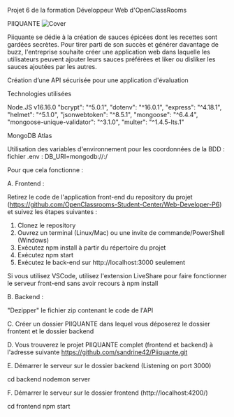 Projet 6 de la formation Développeur Web d'OpenClassRooms

PIIQUANTE
![Cover](https://https://github.com/sandrine42/Piiquante/main/frontend/src/assets/images/flame.png)


Piiquante se dédie à la création de sauces épicées dont les recettes sont gardées
secrètes. Pour tirer parti de son succès et générer davantage de buzz, l'entreprise
souhaite créer une application web dans laquelle les utilisateurs peuvent ajouter
leurs sauces préférées et liker ou disliker les sauces ajoutées par les autres.

Création d’une API sécurisée pour une application d'évaluation

Technologies utilisées

Node.JS v16.16.0
"bcrypt": "^5.0.1",
"dotenv": "^16.0.1",
"express": "^4.18.1",
"helmet": "^5.1.0",
"jsonwebtoken": "^8.5.1",
"mongoose": "^6.4.4",
"mongoose-unique-validator": "^3.1.0",
"multer": "^1.4.5-lts.1"

MongoDB Atlas

Utilisation des variables d'environnement pour les coordonnées de la BDD :
fichier .env : DB_URI=mongodb://<Adresse du serveur>:<Port>/<Nom base de donnees>


Pour que cela fonctionne :

A. Frontend :

Retirez le code de l'application front-end du repository du projet
(https://github.com/OpenClassrooms-Student-Center/Web-Developer-P6)
et suivez les étapes suivantes :

1. Clonez le repository
2. Ouvrez un terminal (Linux/Mac) ou une invite de commande/PowerShell
(Windows)
3. Exécutez npm install à partir du répertoire du projet
4. Exécutez npm start
5. Exécutez le back-end sur http://localhost:3000 seulement

Si vous utilisez VSCode, utilisez l'extension LiveShare pour faire fonctionner le
serveur front-end sans avoir recours à npm install

B. Backend :

"Dezipper" le fichier zip contenant le code de l'API

C. Créer un dossier PIIQUANTE dans lequel vous déposerez le dossier frontent
et le dossier backend

D. Vous trouverez le projet PIIQUANTE complet (frontend et backend) à l'adresse suivante 
https://github.com/sandrine42/Piiquante.git

E. Démarrer le serveur sur le dossier backend (Listening on port 3000)

cd backend
nodemon server

F. Démarrer le serveur sur le dossier frontend (http://localhost:4200/)

cd frontend
npm start


